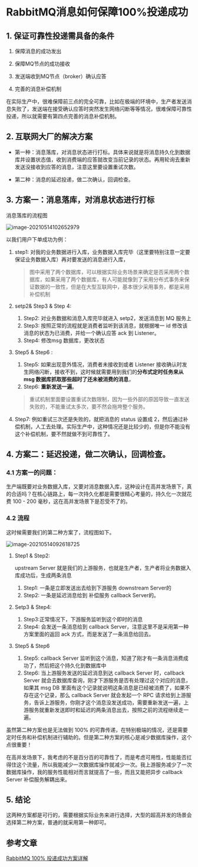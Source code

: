 # RabbitMQ消息如何保障100%投递成功

## 1. 保证可靠性投递需具备的条件

1. 保障消息的成功发出

2. 保障MQ节点的成功接收

3. 发送端收到MQ节点（broker）确认应答

4. 完善的消息补偿机制

在实际生产中，很难保障前三点的完全可靠，比如在极端的环境中，生产者发送消息失败了，发送端在接受确认应答时突然发生网络闪断等等情况，很难保障可靠性投递，所以就需要有第四点完善的消息补偿机制。

## 2. **互联网大厂的解决方案**

- 第一种：消息落库，对消息状态进行打标。具体来说就是将消息持久化到数据库并设置状态值，收到消费端的应答就改变当前记录的状态。再用轮询去重新发送没接收到应答的消息，注意这里要设置重试次数。

- 第二种：消息的延迟投递，做二次确认，回调检查。

## 3. 方案一：**消息落库，对消息状态进行打标**

消息落库的流程图

![image-20210514102652979](https://gitee.com/zszdevelop/blogimage/raw/master/image-20210514102652979.png)

以我们用户下单成功为例：

1. step1: 对我的业务数据进行入库，业务数据入库完毕（这里要特别注意一定要保证业务数据入库）再对要发送的消息进行入库，

   > 图中采用了两个数据库，可以根据实际业务场景来确定是否采用两个数据库，如果采用了两个数据库，有人可能就像到了采用分布式事务来保证数据的一致性，但是在大型互联网中，基本很少采用事务，都是采用补偿机制

2. setp2& Step3 & Step 4:

   1. Step2:  对业务数据和消息入库完毕就进入 setp2，发送消息到 MQ 服务上
   2. Step3: 按照正常的流程就是消费者监听到该消息，就根据唯一 id 修改该消息的状态为已消费，并给一个确认应答 ack 到 Listener。
   3. Step4: 修改msg 数据库，更改状态

3. Step5 & Step6 :

   1. Step5: 如果出现意外情况，消费者未接收到或者 Listener 接收确认时发生网络闪断，接收不到，这时候就需要用到我们的**分布式定时任务来从 msg 数据库抓取那些超时了还未被消费的消息**，
   2. Step6: **重新发送一遍**。

   > 重试机制里面要设置重试次数限制，因为一些外部的原因导致一直发送失败的，不能重试太多次，要不然会拖垮整个服务。

4. Step7: 例如重试三次还是失败的，就把消息的 status 设置成 2，然后通过补偿机制，人工去处理。实际生产中，这种情况还是比较少的，但是你不能没有这个补偿机制，要不然就做不到可靠性了。

## 4. 方案二：**延迟投递，做二次确认，回调检查。**

### 4.1 方案一的问题：

生产端既要对业务数据入库，又要对消息数据入库，这种设计在高并发场景下，真的合适吗？在核心链路上，每一次持久化都是需要很精心考量的，持久化一次就花费 100 - 200 毫秒，这在高并发场景下是忍受不了的。

### 4.2 流程

这时候需要我们的第二种方案了，流程图如下。

![image-20210514092618725](https://gitee.com/zszdevelop/blogimage/raw/master/image-20210514092618725.png)

1. Step1 & Step2: 

   upstream Server 就是我们的上游服务，也就是生产者，生产者将业务数据入库成功后，生成两条消息

   1. Step1: 一条是立即发送出去给到下游服务 downstream Server的
   2. Step2: 一条是延迟消息给到 补偿服务 callback Server的。

2. Setp3 & Step4:
   1. Step3:正常情况下，下游服务监听到这个即时的消息
   2. Step4: 会发送一条消息给到 callback Server，注意这里不是采用第一种方案里面的返回 ack 方式，而是发送了一条消息给回去。

3. Step5 & Step6
   1. Step5: callback Server 监听到这个消息，知道了刚才有一条消息消费成功了，然后把这个持久化到数据库中
   2. Step6: 当上游服务发送的延迟消息到达 callback Server 时，callback Server 就会去数据库查询，刚才下游服务是否有处理过这个对应的消息，如果其 msg DB 里面有这个记录就说明这条消息是已经被消费了，如果不存在这个记录，那么 callback Server 就会发起一个 RPC 请求给到上游服务，告诉上游服务，你刚才这个消息没发送成功，需要重新发送一遍，上游服务就重新发送即时和延迟的两条消息出去，按照之前的流程继续走一遍。

虽然第二种方案也是无法做到 100% 的可靠传递，在特别极端的情况，还是需要定时任务和补偿机制进行辅助的。但是第二种方案的核心是减少数据库操作，这个点很重要！

在高并发场景下，我考虑的不是百分百的可靠性了，而是考虑可用性，性能能否扛得住这个流量，所以我能减少一次数据库操作就减少一次。我上游服务减少了一次数据库操作，我的服务性能相对而言就提高了一些，而且又能把异步 callback Server 补偿服务解耦出来。

## 5. 结论

这两种方案都是可行的，需要根据实际业务来进行选择，大型的超高并发的场景会选择第二种方案，普通的就采用第一种即可。

## 参考文章

[RabbitMQ 100% 投递成功方案详解](https://www.jianshu.com/p/1a95ad12dc9d)